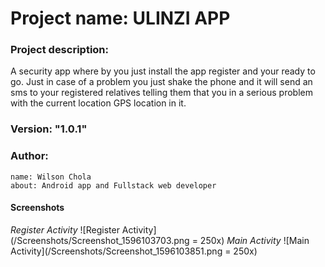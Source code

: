 # Project name: ULINZI APP
  
### Project description: 
A security app where by you just install the app register and your ready to go. 
Just in case of a problem you just shake the phone and it will send an sms to your registered relatives telling them that you in a serious problem with the current location GPS location in it.  
### Version: "1.0.1"

### Author: 
    name: Wilson Chola
    about: Android app and Fullstack web developer
#### Screenshots
*Register Activity*
![Register Activity](/Screenshots/Screenshot_1596103703.png = 250x)
*Main Activity*
![Main Activity](/Screenshots/Screenshot_1596103851.png = 250x)
